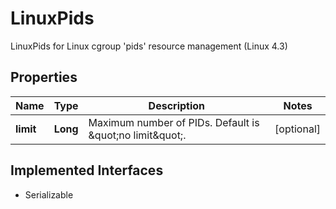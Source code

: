 

# LinuxPids

LinuxPids for Linux cgroup 'pids' resource management (Linux 4.3)

## Properties

| Name | Type | Description | Notes |
|------------ | ------------- | ------------- | -------------|
|**limit** | **Long** | Maximum number of PIDs. Default is \&quot;no limit\&quot;. |  [optional] |


## Implemented Interfaces

* Serializable


